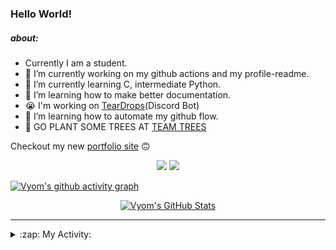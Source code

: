 ### Hello World!

##### about:
- Currently I am a student.
- 🔭 I’m currently working on my github actions and my profile-readme. 
- 🌱 I’m currently learning C, intermediate Python.
- 🌱 I’m learning how to make better documentation.
- 😭 I'm working on [TearDrops](https://github.com/Vyvy-vi/TearDrops)(Discord Bot)
- 🌱 I’m learning how to automate my github flow.
- 🌱 GO PLANT SOME TREES AT [TEAM TREES](https://teamtrees.org/)

Checkout my new [portfolio site](https://vyvy-vi.github.io/portfolio) 🙃

<p align="center">
  <a href="https://twitter.com/Vyvy_viM"><img target="_blank" src="https://img.shields.io/badge/twitter%20@Vyvy_viM-0D95E8?style=for-the-badge&logo=twitter&logoColor=white"/></a> 
  <a href="https://vyvy-vi.github.io/portfolio"><img target="_blank" src="https://img.shields.io/badge/-I%27m_craving_for_open_source-green?style=for-the-badge&logo=github&logoColor=black"/></a> 
</p>

[![Vyom's github activity graph](https://activity-graph.herokuapp.com/graph?username=Vyvy-vi)](https://github.com/ashutosh00710/github-readme-activity-graph)

<p align="center">
<a href="https://github.com/Vyvy-vi/Vyvy-vi">
  <img src="https://profile-readme-git-master.vyvy-vi.vercel.app/api?username=Vyvy-vi&show_icons=true&line_height=27&count_private=true&title_color=ffffff&text_color=c9cacc&icon_color=2bbc8a&bg_color=1d1f21" alt="Vyom's GitHub Stats" />
</a>
</p>


---
<details>
  <summary>:zap: My Activity:</summary>
  
<!--START_SECTION:waka-->
**I'm an Early 🐤** 

```text
🌞 Morning    53 commits     ███████████░░░░░░░░░░░░░░   45.3% 
🌆 Daytime    11 commits     ██░░░░░░░░░░░░░░░░░░░░░░░   9.4% 
🌃 Evening    31 commits     ██████░░░░░░░░░░░░░░░░░░░   26.5% 
🌙 Night      22 commits     ████░░░░░░░░░░░░░░░░░░░░░   18.8%

```
📅 **I'm Most Productive on Monday** 

```text
Monday       28 commits     ██████░░░░░░░░░░░░░░░░░░░   23.93% 
Tuesday      14 commits     ███░░░░░░░░░░░░░░░░░░░░░░   11.97% 
Wednesday    10 commits     ██░░░░░░░░░░░░░░░░░░░░░░░   8.55% 
Thursday     10 commits     ██░░░░░░░░░░░░░░░░░░░░░░░   8.55% 
Friday       17 commits     ███░░░░░░░░░░░░░░░░░░░░░░   14.53% 
Saturday     20 commits     ████░░░░░░░░░░░░░░░░░░░░░   17.09% 
Sunday       18 commits     ███░░░░░░░░░░░░░░░░░░░░░░   15.38%

```


📊 **This Week I Spent My Time On** 

```text
🔥 Editors: 
Vim                      8 hrs 40 mins       █████████████████████████   100.0%

🐱‍💻 Projects: 
dev-quotes-api           3 hrs 51 mins       ███████████░░░░░░░░░░░░░░   44.48% 
assistant-bee            2 hrs 6 mins        ██████░░░░░░░░░░░░░░░░░░░   24.34% 
TearDrops                1 hr 31 mins        ████░░░░░░░░░░░░░░░░░░░░░   17.56% 
Unknown Project          56 mins             ██░░░░░░░░░░░░░░░░░░░░░░░   10.79% 
.dotfiles                4 mins              ░░░░░░░░░░░░░░░░░░░░░░░░░   0.78%

```


<!--END_SECTION:waka-->
</details>
